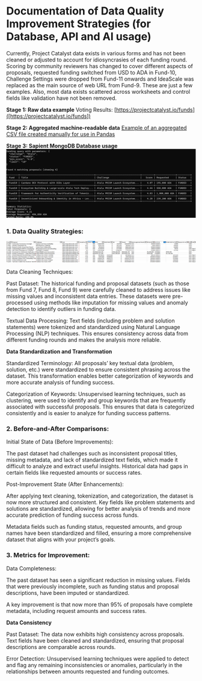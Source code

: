 # Documentation of Data Quality Improvement Strategies (for Database, API and AI usage)

Currently, Project Catalyst data exists in various forms and has not been cleaned or adjusted to account for idiosyncrasies of each funding round. Scoring by community reviewers has changed to cover different aspects of proposals, requested funding switched from USD to ADA in Fund-10, Challenge Settings were dropped from Fund-11 onwards and IdeaScale was replaced as the main source of web URL from Fund-9. These are just a few examples. Also, most data exists scattered across worksheets and control fields like validation have not been removed.

**Stage 1: Raw data example**
Voting Results: [https://projectcatalyst.io/funds]([https://projectcatalyst.io/funds])

**Stage 2: Aggregated machine-readable data**
[Example of an aggregated CSV file created manually for use in Pandas](https://github.com/Sapient-Predictive-Analytics/Data-Driven_Catalyst/blob/main/Funds/API_Database/Fund10_score_and_vote.csv)

**Stage 3: Sapient MongoDB Database usage**
![APIUSer](https://github.com/Sapient-Predictive-Analytics/Data-Driven_Catalyst/blob/main/Funds/API_Database/api_use_sample.png)

### 1. Data Quality Strategies:

![OriginalDF](https://github.com/Sapient-Predictive-Analytics/Data-Driven_Catalyst/blob/main/Funds/API_Database/dataframe_sample.png)

Data Cleaning Techniques:

Past Dataset: The historical funding and proposal datasets (such as those from Fund 7, Fund 8, Fund 9) were carefully cleaned to address issues like missing values and inconsistent data entries. These datasets were pre-processed using methods like imputation for missing values and anomaly detection to identify outliers in funding data.

Textual Data Processing: Text fields (including problem and solution statements) were tokenized and standardized using Natural Language Processing (NLP) techniques. This ensures consistency across data from different funding rounds and makes the analysis more reliable.


**Data Standardization and Transformation**

Standardized Terminology: All proposals’ key textual data (problem, solution, etc.) were standardized to ensure consistent phrasing across the dataset. This transformation enables better categorization of keywords and more accurate analysis of funding success.

Categorization of Keywords: Unsupervised learning techniques, such as clustering, were used to identify and group keywords that are frequently associated with successful proposals. This ensures that data is categorized consistently and is easier to analyze for funding success patterns.



### 2. Before-and-After Comparisons:

Initial State of Data (Before Improvements):

The past dataset had challenges such as inconsistent proposal titles, missing metadata, and lack of standardized text fields, which made it difficult to analyze and extract useful insights. Historical data had gaps in certain fields like requested amounts or success rates.


Post-Improvement State (After Enhancements):

After applying text cleaning, tokenization, and categorization, the dataset is now more structured and consistent. Key fields like problem statements and solutions are standardized, allowing for better analysis of trends and more accurate prediction of funding success across funds.

Metadata fields such as funding status, requested amounts, and group names have been standardized and filled, ensuring a more comprehensive dataset that aligns with your project’s goals.



### 3. Metrics for Improvement:

Data Completeness:

The past dataset has seen a significant reduction in missing values. Fields that were previously incomplete, such as funding status and proposal descriptions, have been imputed or standardized.

A key improvement is that now more than 95% of proposals have complete metadata, including request amounts and success rates.


**Data Consistency**

Past Dataset: The data now exhibits high consistency across proposals. Text fields have been cleaned and standardized, ensuring that proposal descriptions are comparable across rounds.

Error Detection: Unsupervised learning techniques were applied to detect and flag any remaining inconsistencies or anomalies, particularly in the relationships between amounts requested and funding outcomes.
